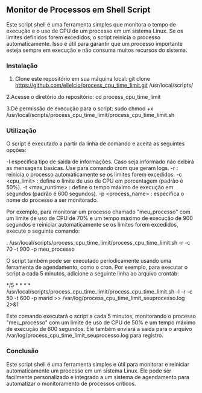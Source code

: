 ## Monitor de Processos em Shell Script
Este script shell é uma ferramenta simples que monitora o tempo de execução e o uso de CPU de um processo em um sistema Linux. Se os limites definidos forem excedidos, o script reinicia o processo automaticamente. Isso é útil para garantir que um processo importante esteja sempre em execução e não consuma muitos recursos do sistema.

### Instalação
1. Clone este repositório em sua máquina local:
   git clone https://github.com/elielcio/process_cpu_time_limit.git /usr/local/scripts/

2.Acesse o diretório do repositório:
    cd process_cpu_time_limit

3.Dê permissão de execução para o script:
   sudo chmod +x /usr/local/scripts/process_cpu_time_limit/process_cpu_time_limit.sh

### Utilização
O script é executado a partir da linha de comando e aceita as seguintes opções:

-l especifica tipo de saida de informações. Caso seja informado não exibirá as mensagens basicas. Use para comando crom que geram logs.
-r : reinicia o processo automaticamente se os limites forem excedidos.
-c <cpu_limit> : define o limite de uso de CPU em porcentagem (padrão é 50%).
-t <max_runtime> : define o tempo máximo de execução em segundos (padrão é 600 segundos).
-p <process_name> : especifica o nome do processo a ser monitorado.

Por exemplo, para monitorar um processo chamado "meu_processo" com um limite de uso de CPU de 70% e um tempo máximo de execução de 900 segundos e reiniciar automaticamente se os limites forem excedidos, execute o seguinte comando:

. /usr/local/scripts/process_cpu_time_limit/process_cpu_time_limit.sh -r -c 70 -t 900 -p meu_processo

O script também pode ser executado periodicamente usando uma ferramenta de agendamento, como o cron. Por exemplo, para executar o script a cada 5 minutos, adicione a seguinte linha ao arquivo crontab:

*/5 * * * * /usr/local/scripts/process_cpu_time_limit/process_cpu_time_limit.sh -l -r -c 50 -t 600 -p marid >> /var/log/process_cpu_time_limit_seuprocesso.log 2>&1

Este comando executará o script a cada 5 minutos, monitorando o processo "meu_processo" com um limite de uso de CPU de 50% e um tempo máximo de execução de 600 segundos. Ele também enviará a saída para o arquivo /var/log/process_cpu_time_limit_seuprocesso.log para registro.

### Conclusão
Este script shell é uma ferramenta simples e útil para monitorar e reiniciar automaticamente um processo em um sistema Linux. Ele pode ser facilmente personalizado e integrado a um sistema de agendamento para automatizar o monitoramento de processos críticos.